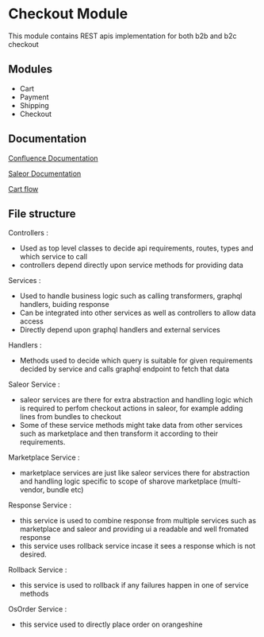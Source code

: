 
# Checkout Module

This module contains REST apis implementation for both b2b and b2c checkout 


## Modules

- Cart
- Payment
- Shipping
- Checkout


## Documentation

[Confluence Documentation](https://team-os.atlassian.net/wiki/spaces/SHAR/pages/1811611692/Checkout)

[Saleor Documentation](https://docs.saleor.io/docs/3.x/developer/checkout)

[Cart flow](https://team-os.atlassian.net/wiki/spaces/SHAR/pages/1888059393/B2B+Checkout+middleware+flow)

## File structure
Controllers : 
- Used as top level classes to decide api requirements, routes, types and which service to call
- controllers depend directly upon service methods for providing data

Services : 
- Used to handle business logic such as calling transformers, graphql handlers, buiding response
- Can be integrated into other services as well as controllers to allow data access
- Directly depend upon graphql handlers and external services

Handlers : 
- Methods used to decide which query is suitable for given requirements decided by service and calls graphql endpoint to fetch that data

Saleor Service : 
- saleor services are there for extra abstraction and handling logic which is required to perfom checkout actions in saleor, for example adding lines from bundles to checkout 
- Some of these service methods might take data from other services such as marketplace and then transform it according to their requirements.

Marketplace Service : 
- marketplace services are just like saleor services there for abstraction and handling logic specific to scope of sharove marketplace (multi-vendor, bundle etc)

Response Service : 
- this service is used to combine response from multiple services such as marketplace and saleor and providing ui a readable and well fromated response
- this service uses rollback service incase it sees a response which is not desired.

Rollback Service : 
- this service is used to rollback if any failures happen in one of service methods

OsOrder Service :
- this service used to directly place order on orangeshine